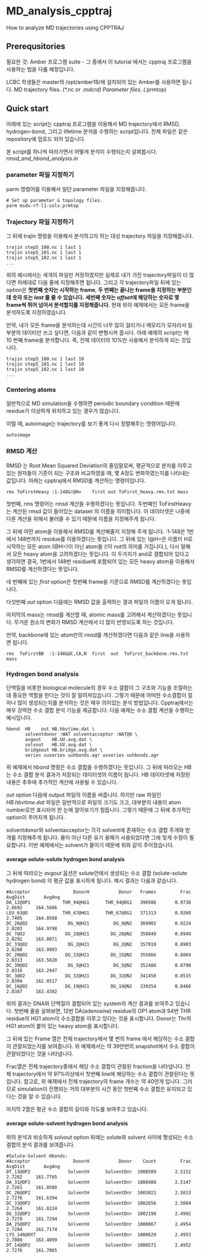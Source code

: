 # MD_analysis_cpptraj
How to analyze MD trajectories using CPPTRAJ

## Prerequsitories
필요한 것:
Amber 프로그램 suite - 그 중에서 이 tutorial 에서는 cpptraj 프로그램을 사용하는 법을 다룰 예정입니다. 

LCBC 학생들은 master의 /opt/amber18/에 설치되어 있는 Amber를 사용하면 됩니다. 
MD trajectory files. (*.nc or *.mdcrd)
Parameter files. (*.prmtop)

## Quick start
아래에 있는 script는 cpptraj 프로그램을 이용해서 MD trajectory에서 RMSD, hydrogen-bond, 그리고 lifetime 분석을 수행하는 script입니다.
전체 파일은 같은 repository에 업로드 되어 있습니다.  

본 script를 하나씩 따라가면서 어떻게 분석이 수행되는지 살펴봅시다.
*rmsd_and_hbond_analysis.in*

### parameter 파일 지정하기 
parm 명령어를 이용해서 일단 parameter 파일을 지정해줍니다. 

```
# Set up parameter & topology files.
parm msdx-rf-l1-solv.prmtop
```

### Trajectory 파일 지정하기
그 뒤에 trajin 명령을 이용해서 분석하고자 하는 대상 trajectory 파일을 지정해줍니다. 
```
trajin step5_100.nc 1 last 1
trajin step5_101.nc 1 last 1
trajin step5_102.nc 1 last 1
...
```

위의 예시에서는 세개의 파일만 저정하였지만 실제로 내가 가진 trajectory파일이 더 많다면 차례대로 다음 줄에 지정해주면 됩니다.
그리고 각 trajectory파일 뒤에 있는 option은 **첫번째 숫자는 시작하는 frame**, **두 번째는 끝나는 frame을 지정하는 부분인데 숫자 또는 *last* 를 줄 수 있습니다.**
**세번째 숫자는 *offset*에 해당하는 숫자로 몇 frame씩 뛰어 넘어서 분석할지를 지정해줍니다.**
현재 위의 예제에서는 모든 frame을 분석하도록 지정하였습니다.

만약, 내가 모든 frame을 분석하는데 시간이 너무 많이 걸리거나 메모리가 모자라서 일부분의 데이터만 쓰고 싶다면, 다음과 같이 변형시켜 줍시다.
아래 예제의 script는 매 10 번째 frame을 분석합니다. 즉, 전체 데이터의 10%만 사용해서 분석하게 되는 것입니다. 

```
trajin step5_100.nc 1 last 10
trajin step5_101.nc 1 last 10
trajin step5_102.nc 1 last 10
...
```

### Centering atoms 
일반적으로 MD simulation을 수행하면 periodic boundary condition 때문에 residue가 이상하게 위치하고 있는 경우가 많습니다.

이럴 때, autoimage는 trajectory를 보기 좋게 다시 정렬해주는 명령어입니다. 
```
autoimage
```

### RMSD 계산
RMSD 는 Root Mean Squared Deviation의 줄임말로써, 평균적으로 분자를 이루고 있는 원자들이 기준이 되는 구조와 비교하였을 때, 몇 A정도 변화하였는지를 나타내는 값입니다. 
아래는 cpptraj에서 RMSD를 계산하는 명령어입니다. 

```
rms ToFirstHeavy :1-148&!@H=    first out ToFirst_heavy.rms.txt mass
```

첫번째, rms 명령어는 rmsd 계산을 수행하겠다는 뜻입니다. 
두번째인 ToFirstHeavy는 계산된 rmsd 값이 들어있는 dataset 의 이름을 의미합니다. 이 데이터셋은 나중에 다른 계산을 위해서 불러올 수 있기 때문에 이름을 지정해주게 됩니다.

그 뒤에 어떤 atom을 이용해서 RMSD를 계산해줄지 지정해 주게 됩니다. :1-148은 1번에서 148번까지 residue를 이용하겠다는 뜻입니다. 그 뒤에 있는 !@H=은 이름이 H로 시작하는 모든 atom (@H=)이 아닌 atom들 (!이 not의 의미를 가집니다.), 다시 말해서 모든 heavy atom을 고려하겠다는 뜻입니다. 이 두가지가 and로 결합되어 있다고 생각하면 결국, 1번에서 148번 residue에 포함되어 있는 모든 heavy atom을 이용해서 RMSD를 계산하겠다는 뜻입니다. 

네 번째에 있는 *first* option은 첫번째 frame을 기준으로 RMSD를 계산하겠다는 뜻입니다. 

다섯번째 *out* option 다음에는 RMSD 값을 출력하는 결과 파일의 이름이 오게 됩니다. 

마지막의 mass는 rmsd를 계산할 때, atomic mass를 고려해서 계산하겠다는 뜻입니다. 무거운 원소의 변화가 RMSD 계산에서 더 많이 반영되도록 하는 것입니다.

만약, backbone에 있는 atom만의 rmsd를 계산하겠다면 다음과 같은 line을 사용하면 됩니다. 

```
rms  ToFirstBB  :1-148&@C,CA,N  first  out  ToFirst_backbone.rms.txt  mass
```

### Hydrogen bond analysis

단백질을 비롯한 biological molecule의 경우 수소 결합이 그 구조와 기능을 조절하는데 중요한 역할을 한다는 것이 잘 알려져있습니다.
그렇기 때문에 어떠한 수소결합이 얼마나 많이 생성되는지를 분석하는 것은 매우 의미있는 분석 방법입니다.
Cpptraj에서는 매우 강력한 수소 결합 분석 기능을 제공합니다. 
다음 예제는 수소 결합 계산을 수행하는 예시입니다. 

```
hbond  HB    out HB.hbvtime.dat \
       solventdonor :WAT solventacceptor :WAT@O \
       avgout    HB.UU.avg.dat \
       solvout   HB.UV.avg.dat \
       bridgeout HB.bridge.avg.dat \
       series uuseries uuhbonds.agr uvseries uvhbonds.agr 
```

위 예제에서 hbond 명령은 수소 결합을 수행하겠다는 뜻입니다. 그 뒤에 따라오는 HB는 수소 결합 분석 결과가 저장되는 데이터셋의 이름이 됩니다. 
HB 데이터셋에 저장된 내용은 추후에 추가적인 계산에 사용될 수 있습니다. 

*out* option 다음에 output 파일의 이름을 써줍니다.
하지만 raw 파일인 *HB.hbvtime.dat* 파일은 일반적으로 파일의 크기도 크고, 대부분의 내용이 atom number로만 표시되어 한 눈에 알아보기가 힘듭니다. 
그렇기 때문에 그 뒤에 추가적인 option이 주어지게 됩니다.

solventdonor와 solventacceptor는 각각 solvent에 존재하는 수소 결합 주개와 받개를 지정해주게 됩니다. 물이 아닌 다른 유기 용매가 사용되었다면 그에 맞게 수정이 필요합니다. 이번 예제에서는 solvent가 물이기 때문에 위와 같이 주어졌습니다. 

#### average solute-solute hydrogen bond analysis
그 뒤에 따라오는 *avgout* 옵션은 solute안에서 생성되는 수소 결합 (solute-solute hydrogen bond) 의 평균 값을 표시하게 됩니다.
예시 결과는 다음과 같습니다. 
```
#Acceptor                DonorH           Donor   Frames         Frac      AvgDist       AvgAng
DA_12@OP1            THR_94@HG1      THR_94@OG1   390506       0.9738       2.6692     164.5806
LEU_63@O             THR_67@HG1      THR_67@OG1   371313       0.9260       2.7405     164.8568
DC_26@O2               DG_9@H21         DG_9@N2   369902       0.9224       2.8203     164.9798
DC_7@O2               DG_28@H21        DG_28@N2   358849       0.8949       2.8292     163.8071
DC_33@O2               DG_2@H21         DG_2@N2   357010       0.8903       2.8288     163.9903
DC_20@O2              DG_15@H21        DG_15@N2   355666       0.8869       2.8313     163.5028
DC_30@O2               DG_5@H21         DG_5@N2   352488       0.8790       2.8316     163.2947
DC_3@O2               DG_32@H21        DG_32@N2   341450       0.8515       2.8394     162.8517
DC_16@O2              DG_19@H21        DG_19@N2   339254       0.8460       2.8387     163.4302
```

위의 결과는 DNA와 단백질이 결합되어 있는 system의 계산 결과를 보여주고 있습니다. 
첫번째 줄을 살펴보면, 12번 DA(adenosine) residue의 OP1 atom과 94번 THR residue의 HG1 atom이 수소결합을 이루고 있다는 것을 표시합니다. 
Donor는 Thr의 HG1 atom이 붙어 있는 heavy atom을 표시합니다.

그 뒤에 있는 Frame 열은 전체 trajectory에서 몇 번의 frame 에서 해당하는 수소 결합이 관찰되었는지를 보여줍니다. 
위 예제에서는 약 39만번의 snapshot에서 수소 결합이 관찰되었다는 것을 나타냅니다.

Frac열은 전체 trajectory중에서 해당 수소 결합이 관찰된 fraction을 나타냅니다. 
전체 trajectory에서 약 97%이상에서 첫번째 line에 해당하는 수소 결합이 관찰된다는 뜻입니다. 
참고로, 위 예제에서 전체 trajectory의 frame 개수는 약 40만개 입니다. 
그러므로 simulation이 진행되는 거의 대부분의 시간 동안 첫번째 수소 결합은 유지되고 있다는 것을 알 수 있습니다. 

마지막 2열은 평균 수소 결합의 길이와 각도를 보여주고 있습니다. 

#### average solute-solvent hydrogen bond analysis
위의 분석과 비슷하게 *solvout* option 뒤에는 solute와 solvent 사이에 형성되는 수소 결합의 분석 결과를 보여줍니다. 
```
#Solute-Solvent Hbonds:
#Acceptor                DonorH           Donor    Count         Frac      AvgDist       AvgAng
DT_13@OP2              SolventH      SolventDnr  1008589       2.5152       2.7282     161.7765
DA_31@OP2              SolventH      SolventDnr  1008408       2.5147       2.7261     161.8580
DC_26@OP2              SolventH      SolventDnr  1003021       2.5013       2.7276     161.6394
DC_33@OP2              SolventH      SolventDnr  1002656       2.5004       2.7264     161.8224
DG_32@OP2              SolventH      SolventDnr  1002198       2.4992       2.7279     161.7294
DA_25@OP2              SolventH      SolventDnr  1000667       2.4954       2.7284     161.7174
LYS_146@OXT            SolventH      SolventDnr  1000629       2.4953       2.7088     162.4099
DT_14@OP2              SolventH      SolventDnr  1000571       2.4952       2.7276     161.7065
```



